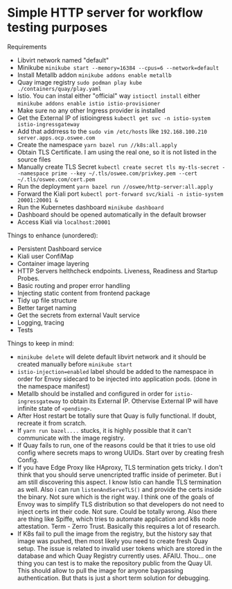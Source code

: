 # Simple HTTP server for workflow testing purposes

Requirements

- Libvirt network named "default"
- Minikube `minikube start --memory=16384 --cpus=6 --network=default`
- Install Metallb addon `minikube addons enable metallb`
- Quay image registry `sudo podman play kube ./containers/quay/play.yaml`
- Istio. You can instal either "official" way `istioctl install` either `minikube addons enable istio istio-provisioner`
- Make sure no any other Ingress provider is installed
- Get the External IP of istioingress `kubectl get svc -n istio-system istio-ingressgateway`
- Add that addrress to the `sudo vim /etc/hosts` like `192.168.100.210 server.apps.ocp.oswee.com`
- Create the namespace `yarn bazel run //k8s:all.apply`
- Obtain TLS Certificate. I am using the real one, so it is not listed in the source files
- Manually create TLS Secret `kubectl create secret tls my-tls-secret --namespace prime --key ~/.tls/oswee.com/privkey.pem --cert ~/.tls/oswee.com/cert.pem`
- Run the deployment `yarn bazel run //oswee/http-server:all.apply`
- Forward the Kiali port `kubectl port-forward svc/kiali -n istio-system 20001:20001 &`
- Run the Kubernetes dashboard `minikube dashboard`
- Dashboard should be opened automatically in the default browser
- Access Kiali via `localhost:20001`

Things to enhance (unordered):

- Persistent Dashboard service
- Kiali user ConfiMap
- Container image layering
- HTTP Servers helthcheck endpoints. Liveness, Readiness and Startup Probes.
- Basic routing and proper error handling
- Injecting static content from frontend package
- Tidy up file structure
- Better target naming
- Get the secrets from external Vault service
- Logging, tracing
- Tests

Things to keep in mind:

- `minikube delete` will delete default libvirt network and it should be created manually before `minikube start`
- `istio-injection=enabled` label should be added to the namespace in order for Envoy sidecard to be injected into application pods. (done in the namespace manifest)
- Metallb should be installed and configured in order for `istio-ingressgateway` to obtain its External IP. Othervise External IP will have infinite state of `<pending>`.
- After Host restart be totally sure that Quay is fully functional. If doubt, recreate it from scratch.
- If `yarn run bazel....` stucks, it is highly possible that it can't communicate with the image registry.
- If Quay fails to run, one of the reasons could be that it tries to use old config where secrets maps to wrong UUIDs. Start over by creating fresh Config.
- If you have Edge Proxy like HAproxy, TLS termination gets tricky. I don't think that you should serve unencripted traffic inside of perimeter.
  But i am still discovering this aspect. I know Istio can handle TLS termination as well. Also i can run `listenAndServeTLS()` and provide the certs inside the binary.
  Not sure which is the right way. I think one of the goals of Envoy was to simplify TLS distribution so that developers do not need to inject certs int their code.
  Not sure. Could be totally wrong. Also there are thing like Spiffe, which tries to automate application and k8s node attestation. Term - Zerro Trust. Basically this
  requires a lot of research.
- If K8s fail to pull the image from the registry, but the history say that image was pushed, then most likely you need to create fresh Quay setup. The issue is related
  to invalid user tokens which are stored in the database and which Quay Registry currently uses. AFAIU. Thou... one thing you can test is to make the repository public
  from the Quay UI. This should allow to pull the image for anyone baypassing authentication. But thats is just a short term solution for debugging.

